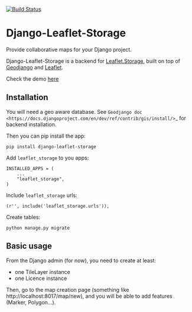 [![Build Status](https://travis-ci.org/umap-project/django-leaflet-storage.svg)](https://travis-ci.org/umap-project/django-leaflet-storage)
# Django-Leaflet-Storage

Provide collaborative maps for your Django project.

Django-Leaflet-Storage is a backend for [Leaflet.Storage](https://github.com/yohanboniface/Leaflet.Storage), built on top of [Geodjango](http://geodjango.org/) and [Leaflet](http://leafletjs.com).

Check the demo [here](http://umap.fluv.io)


## Installation

You will need a geo aware database. See `Geodjango doc <https://docs.djangoproject.com/en/dev/ref/contrib/gis/install/>`_ for backend installation.

Then you can pip install the app:

    pip install django-leaflet-storage


Add `leaflet_storage` to you apps:

    INSTALLED_APPS = (
        ...
        "leaflet_storage",
    )

Include `leaflet_storage` urls:

    (r'', include('leaflet_storage.urls')),

Create tables:

    python manage.py migrate


## Basic usage

From the Django admin (for now), you need to create at least:

- one TileLayer instance
- one Licence instance

Then, go to the map creation page (something like http://localhost:8017/map/new), and you will be able to add features (Marker, Polygon...).
